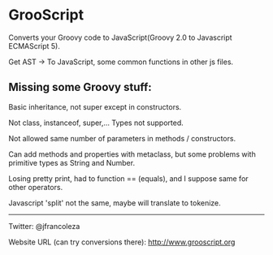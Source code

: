 GrooScript
==========

Converts your Groovy code to JavaScript(Groovy 2.0 to Javascript ECMAScript 5).

Get AST -> To JavaScript, some common functions in other js files.


Missing some Groovy stuff:
--------------------------

Basic inheritance, not super except in constructors.

Not class, instanceof, super,... Types not supported.

Not allowed same number of parameters in methods / constructors.

Can add methods and properties with metaclass, but some problems with primitive types as String and Number.

Losing pretty print, had to function == (equals), and I suppose same for other operators.

Javascript 'split' not the same, maybe will translate to tokenize.

---

Twitter: @jfrancoleza

Website URL (can try conversions there): http://www.grooscript.org